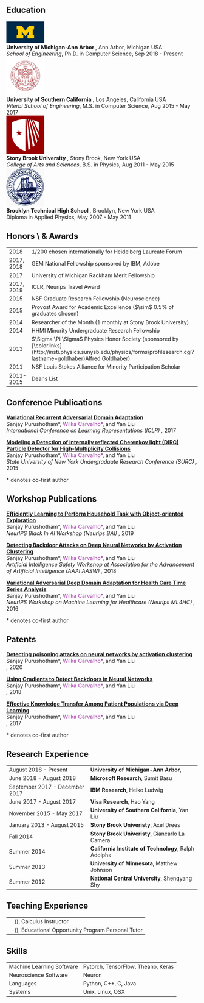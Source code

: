 



## <i class="fa fa-chevron-right"></i> Education

<div class="publications">
<div class="row publications">
  <div class="col-sm-3 center">
    <img class="pub-image responsive" width="100px" src="/files/cv/michigan.jpg">
  </div>
  <div class="col-sm-7 center">
    <strong> University of Michigan-Ann Arbor </strong>, Ann Arbor, Michigan USA<br>
      <i>School of Engineering</i>,
    Ph.D. in Computer Science, Sep 2018 - Present
  </div>
</div>
<div class="row publications">
  <div class="col-sm-3 center">
    <img class="pub-image responsive" width="100px" src="/files/cv/usc.jpg">
  </div>
  <div class="col-sm-7 center">
    <strong> University of Southern California </strong>, Los Angeles, California USA<br>
      <i>Viterbi School of Engineering</i>,
    M.S. in Computer Science, Aug 2015 - May 2017
  </div>
</div>
<div class="row publications">
  <div class="col-sm-3 center">
    <img class="pub-image responsive" width="100px" src="/files/cv/stony.png">
  </div>
  <div class="col-sm-7 center">
    <strong> Stony Brook University </strong>, Stony Brook, New York USA<br>
      <i>College of Arts and Sciences</i>,
    B.S. in Physics, Aug 2011 - May 2015
  </div>
</div>
<div class="row publications">
  <div class="col-sm-3 center">
    <img class="pub-image responsive" width="100px" src="/files/cv/bths.jpg">
  </div>
  <div class="col-sm-7 center">
    <strong> Brooklyn Technical High School </strong>, Brooklyn, New York USA<br>
    Diploma in Applied Physics, May 2007 - May 2011
  </div>
</div>
</div>


## <i class="fa fa-chevron-right"></i> Honors \ & Awards
<table class="table table-hover">
<tr>
  <td class='col-md-2'>2018</td>
  <td>
    1/200 chosen internationally for Heidelberg Laureate Forum
    <!--  -->
  </td>
</tr>
<tr>
  <td class='col-md-2'>2017, 2018</td>
  <td>
    GEM National Fellowship sponsored by IBM, Adobe
    <!--  -->
  </td>
</tr>
<tr>
  <td class='col-md-2'>2017</td>
  <td>
    University of Michigan Rackham Merit Fellowship
    <!--  -->
  </td>
</tr>
<tr>
  <td class='col-md-2'>2017, 2019</td>
  <td>
    ICLR, Neurips Travel Award
    <!--  -->
  </td>
</tr>
<tr>
  <td class='col-md-2'>2015</td>
  <td>
    NSF Graduate Research Fellowship (Neuroscience)
    <!--  -->
  </td>
</tr>
<tr>
  <td class='col-md-2'>2015</td>
  <td>
    Provost Award for Academic Excellence ($\sim$ 0.5% of graduates chosen)
    <!--  -->
  </td>
</tr>
<tr>
  <td class='col-md-2'>2014</td>
  <td>
    Researcher of the Month (1 monthly at Stony Brook University)
    <!--  -->
  </td>
</tr>
<tr>
  <td class='col-md-2'>2014</td>
  <td>
    HHMI Minority Undergraduate Research Fellowship
    <!--  -->
  </td>
</tr>
<tr>
  <td class='col-md-2'>2013</td>
  <td>
    $\Sigma \Pi \Sigma$ Physics Honor Society (sponsored by [\colorlinks](http://insti.physics.sunysb.edu/physics/forms/profilesearch.cgi?lastname=goldhaber)Alfred Goldhaber)
    <!--  -->
  </td>
</tr>
<tr>
  <td class='col-md-2'>2011</td>
  <td>
    NSF Louis Stokes Alliance for Minority Participation Scholar
    <!--  -->
  </td>
</tr>
<tr>
  <td class='col-md-2'>2011-2015</td>
  <td>
    Deans List
    <!--  -->
  </td>
</tr>
</table>





## <i class="fa fa-chevron-right"></i> Conference Publications

<!-- ### [Google Scholar](https://scholar.google.com/citations?user=tvJTXwoAAAAJ&hl=en)
 -->
<div class="publications">
<div class="row publication">
  <div class="col-sm-3 center">
    <!-- <img class="pub-image responsive" src="/files/iclr_2017/figures/vrada_tsne.png"> -->
  </div>
  <div class="col-sm-7 center">
    <p>
    <strong> <a href="">Variational Recurrent Adversarial Domain Adaptation</a> </strong> <br> 
    Sanjay Purushotham*, <span style="color: #9f30a5">Wilka Carvalho*</span>, and Yan Liu
    <br>
    <em> International Conference on Learning Representations (ICLR) , </em> 2017
    </p>
  </div>
</div>
<div class="row publication">
  <div class="col-sm-3 center">
    <!-- <img class="pub-image responsive" src="/files/iclr_2017/figures/vrada_tsne.png"> -->
  </div>
  <div class="col-sm-7 center">
    <p>
    <strong> <a href="">Modeling a Detection of internally reflected Cherenkov light (DIRC) Particle Detector for High-Multiplicity Collisions</a> </strong> <br> 
    Sanjay Purushotham*, <span style="color: #9f30a5">Wilka Carvalho*</span>, and Yan Liu
    <br>
    <em> State University of New York Undergraduate Research Conference (SURC) , </em> 2015
    </p>
  </div>
</div>
</div>
<p>* denotes co-first author</p>


## <i class="fa fa-chevron-right"></i> Workshop Publications

<!-- ### [Google Scholar](https://scholar.google.com/citations?user=tvJTXwoAAAAJ&hl=en)
 -->
<div class="publications">
<div class="row publication">
  <div class="col-sm-3 center">
    <!-- <img class="pub-image responsive" src="/files/iclr_2017/figures/vrada_tsne.png"> -->
  </div>
  <div class="col-sm-7 center">
    <p>
    <strong> <a href="">Efficiently Learning to Perform Household Task with Object-oriented Exploration</a> </strong> <br> 
    Sanjay Purushotham*, <span style="color: #9f30a5">Wilka Carvalho*</span>, and Yan Liu
    <br>
    <em> NeurIPS Black In AI Workshop (Neurips BAI) , </em> 2019
    </p>
  </div>
</div>
<div class="row publication">
  <div class="col-sm-3 center">
    <!-- <img class="pub-image responsive" src="/files/iclr_2017/figures/vrada_tsne.png"> -->
  </div>
  <div class="col-sm-7 center">
    <p>
    <strong> <a href="">Detecting Backdoor Attacks on Deep Neural Networks by Activation Clustering</a> </strong> <br> 
    Sanjay Purushotham*, <span style="color: #9f30a5">Wilka Carvalho*</span>, and Yan Liu
    <br>
    <em> Artificial Intelligence Safety Workshop at Association for the Advancement of Artificial Intelligence (AAAI AASW) , </em> 2018
    </p>
  </div>
</div>
<div class="row publication">
  <div class="col-sm-3 center">
    <!-- <img class="pub-image responsive" src="/files/iclr_2017/figures/vrada_tsne.png"> -->
  </div>
  <div class="col-sm-7 center">
    <p>
    <strong> <a href="">Variational Adversarial Deep Domain Adaptation for Health Care Time Series Analysis</a> </strong> <br> 
    Sanjay Purushotham*, <span style="color: #9f30a5">Wilka Carvalho*</span>, and Yan Liu
    <br>
    <em> NeurIPS Workshop on Machine Learning for Healthcare (Neurips ML4HC) , </em> 2016
    </p>
  </div>
</div>
</div>
<p>* denotes co-first author</p>


## <i class="fa fa-chevron-right"></i> Patents

<!-- ### [Google Scholar](https://scholar.google.com/citations?user=tvJTXwoAAAAJ&hl=en)
 -->
<div class="publications">
<div class="row publication">
  <div class="col-sm-3 center">
    <!-- <img class="pub-image responsive" src="/files/iclr_2017/figures/vrada_tsne.png"> -->
  </div>
  <div class="col-sm-7 center">
    <p>
    <strong> <a href="">Detecting poisoning attacks on neural networks by activation clustering</a> </strong> <br> 
    Sanjay Purushotham*, <span style="color: #9f30a5">Wilka Carvalho*</span>, and Yan Liu
    <br>
    <em>  , </em> 2020
    </p>
  </div>
</div>
<div class="row publication">
  <div class="col-sm-3 center">
    <!-- <img class="pub-image responsive" src="/files/iclr_2017/figures/vrada_tsne.png"> -->
  </div>
  <div class="col-sm-7 center">
    <p>
    <strong> <a href="">Using Gradients to Detect Backdoors in Neural Networks</a> </strong> <br> 
    Sanjay Purushotham*, <span style="color: #9f30a5">Wilka Carvalho*</span>, and Yan Liu
    <br>
    <em>  , </em> 2018
    </p>
  </div>
</div>
<div class="row publication">
  <div class="col-sm-3 center">
    <!-- <img class="pub-image responsive" src="/files/iclr_2017/figures/vrada_tsne.png"> -->
  </div>
  <div class="col-sm-7 center">
    <p>
    <strong> <a href="">Effective Knowledge Transfer Among Patient Populations via Deep Learning</a> </strong> <br> 
    Sanjay Purushotham*, <span style="color: #9f30a5">Wilka Carvalho*</span>, and Yan Liu
    <br>
    <em>  , </em> 2017
    </p>
  </div>
</div>
</div>
<p>* denotes co-first author</p>








## <i class="fa fa-chevron-right"></i> Research Experience
<table class="table table-hover">
<tr>
  <td class='col-md-3'>August 2018 - Present</td>
  <td>
    <strong>University of Michigan-Ann Arbor</strong>,  <br>
    
  </td>
</tr>
<tr>
  <td class='col-md-3'>June 2018 - August 2018</td>
  <td>
    <strong>Microsoft Research</strong>, Sumit Basu <br>
    
  </td>
</tr>
<tr>
  <td class='col-md-3'>September 2017 - December 2017</td>
  <td>
    <strong>IBM Research</strong>, Heiko Ludwig <br>
    
  </td>
</tr>
<tr>
  <td class='col-md-3'>June 2017 - August 2017</td>
  <td>
    <strong>Visa Research</strong>, Hao Yang <br>
    
  </td>
</tr>
<tr>
  <td class='col-md-3'>November 2015 - May 2017</td>
  <td>
    <strong>University of Southern California</strong>, Yan Liu <br>
    
  </td>
</tr>
<tr>
  <td class='col-md-3'>January 2013 - August 2015</td>
  <td>
    <strong>Stony Brook Univeristy</strong>, Axel Drees <br>
    
  </td>
</tr>
<tr>
  <td class='col-md-3'>Fall 2014</td>
  <td>
    <strong>Stony Brook Univeristy</strong>, Giancarlo La Camera <br>
    
  </td>
</tr>
<tr>
  <td class='col-md-3'>Summer 2014</td>
  <td>
    <strong>California Institute of Technology</strong>, Ralph Adolphs <br>
    
  </td>
</tr>
<tr>
  <td class='col-md-3'>Summer 2013</td>
  <td>
    <strong>University of Minnesota</strong>, Matthew Johnson <br>
    
  </td>
</tr>
<tr>
  <td class='col-md-3'>Summer 2012</td>
  <td>
    <strong>National Central University</strong>, Shenqyang Shy <br>
    
  </td>
</tr>
</table>


## <i class="fa fa-chevron-right"></i> Teaching Experience
<table class="table table-hover">
<tr>
  <td class='col-md-1'></td>
  <td><strong></strong> (), Calculus Instructor</td>
</tr>
<tr>
  <td class='col-md-1'></td>
  <td><strong></strong> (), Educational Opportunity Program Personal Tutor</td>
</tr>
</table>








## <i class="fa fa-chevron-right"></i> Skills
<table class="table table-hover">
<tr>
  <td class='col-md-2'>Machine Learning Software</td>
  <td markdown="1">
Pytorch, TensorFlow, Theano, Keras
  </td>
</tr>
<tr>
  <td class='col-md-2'>Neuroscience Software</td>
  <td markdown="1">
Neuron
  </td>
</tr>
<tr>
  <td class='col-md-2'>Languages</td>
  <td markdown="1">
Python, C++, C, Java
  </td>
</tr>
<tr>
  <td class='col-md-2'>Systems</td>
  <td markdown="1">
Unix, Linux, OSX
  </td>
</tr>
</table>
